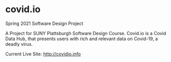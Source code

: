 # covid.io
Spring 2021 Software Design Project

A Project for SUNY Plattsburgh Software Design Course.
Covid.io is a Covid Data Hub, that presents users with rich and relevant data on Covid-19, a deadly virus.

Current Live Site:
http://covidio.info
